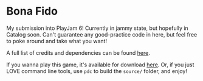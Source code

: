 # Bona Fido
My submission into PlayJam 6! Currently in jammy state, but hopefully in Catalog soon. Can't guarantee any good-practice code in here, but feel free to poke around and take what you want!

A full list of credits and dependencies can be found [here](https://rae.wtf/blog/bona-fido-manual#credits).

If you wanna play this game, it's available for download [here](https://stuffbyrae.itch.io/bona-fido). Or, if you just LOVE command line tools, use `pdc` to build the `source/` folder, and enjoy!